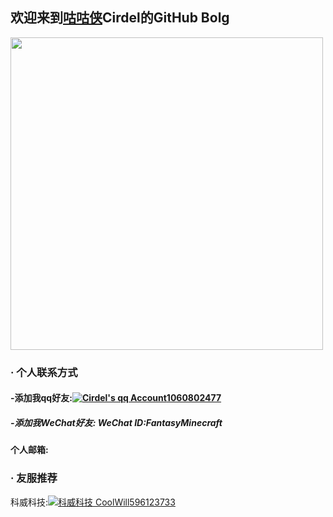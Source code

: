 ## 欢迎来到<a href="https://baike.baidu.com/item/%E5%92%95/4671609?fr=aladdin">咕咕侠</a>Cirdel的GitHub Bolg
<a target="_blank" href="http://7xqoji.com1.z0.glb.clouddn.com/mytest.jpg"><img src="http://7xqoji.com1.z0.glb.clouddn.com/mytest.jpg" width="500" hegiht="313" align=center /></a>


### · 个人联系方式
#### -添加我qq好友:<a target="_blank" href="http://wpa.qq.com/msgrd?v=3&uin=1060802477&site=qq&menu=yes"><img border="0" src="http://wpa.qq.com/pa?p=2:1060802477:41" alt="Cirdel&#39;s qq Account" title="Cirdel&#39;s qq Account"/></a><a href="http://wpa.qq.com/msgrd?v=3&amp;uin=1060802477&amp;site=qq&amp;menu=yes">1060802477</a>
##### -添加我WeChat好友: WeChat ID:FantasyMinecraft
#### 个人邮箱:


### · 友服推荐
科威科技:<a target="_blank" href="//shang.qq.com/wpa/qunwpa?idkey=ef0e8ec03b9edf7142a4c7db24d8b6c5e2ecf99c3bda359cd12c3bfcbbb1cc20"><img border="0" src="//pub.idqqimg.com/wpa/images/group.png" alt="科威科技 CoolWill" title="科威科技 CoolWill"></a><a href="//shang.qq.com/wpa/qunwpa?idkey=ef0e8ec03b9edf7142a4c7db24d8b6c5e2ecf99c3bda359cd12c3bfcbbb1cc20">596123733</a>
  
